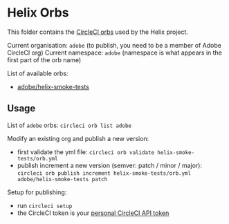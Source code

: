 # Helix Orbs

This folder contains the [CircleCI orbs](https://circleci.com/docs/2.0/creating-orbs/) used by the Helix project.

Current organisation: `adobe` (to publish, you need to be a member of Adobe CircleCI org)
Current namespace: `adobe` (namespace is what appears in the first part of the orb name)

List of available orbs:

* [adobe/helix-smoke-tests](helix-smoke-tests/orb.yml)

## Usage

List of `adobe` orbs: `circleci orb list adobe`

Modify an existing org and publish a new version:

* first validate the yml file: `circleci orb validate helix-smoke-tests/orb.yml`
* publish increment a new version (semver: patch / minor / major): `circleci orb publish increment helix-smoke-tests/orb.yml adobe/helix-smoke-tests patch`

Setup for publishing:

* run `circleci setup`
* the CircleCI token is your [personal CircleCI API token](https://circleci.com/account/api)